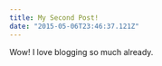 ```yaml
---
title: My Second Post!
date: "2015-05-06T23:46:37.121Z"
---
```


Wow! I love blogging so much already.


